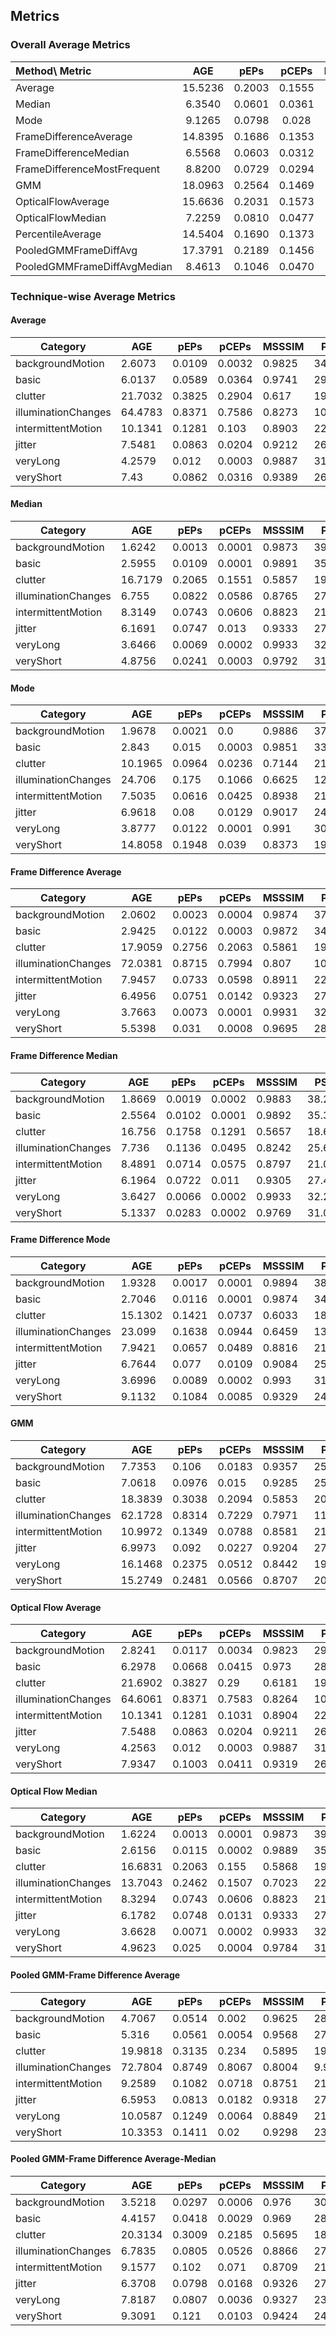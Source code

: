 ## Metrics

### Overall Average Metrics

| Method\ Metric | AGE | pEPs | pCEPs | MSSSIM | PSNR | CQM |
| :--- | :---: | :---: | :---: | :---: | :---: | :---: |
| Average | 15.5236 | 0.2003 | 0.1555 | 0.8925 | 25.2168 | 25.9969 | 
| Median | 6.3540 | 0.0601 | 0.0361 | 0.9034 | 29.3876 | 30.1175 |
| Mode | 9.1265 | 0.0798 | 0.028 | 0.8717 | 25.3002 | 25.4466 |
| FrameDifferenceAverage | 14.8395 | 0.1686 | 0.1353 | 0.8942 | 26.5103 | 27.1092 |
| FrameDifferenceMedian | 6.5568 | 0.0603 | 0.0312 | 0.8932 | 28.7085 | 28.8898 |
| FrameDifferenceMostFrequent | 8.8200 | 0.0729 | 0.0294 | 0.8670 | 25.9642 | 26.1803 | 
| GMM | 18.0963 | 0.2564 | 0.1469 | 0.8425 | 21.3886 | 22.5340 |
| OpticalFlowAverage |15.6636 | 0.2031 | 0.1573 | 0.8915 | 24.4404 | 25.3853 |
| OpticalFlowMedian | 7.2259 | 0.0810 | 0.0477 | 0.8814 | 28.7460 | 29.2815 |
| PercentileAverage | 14.5404 | 0.1690 | 0.1373 | 0.8949 | 27.3137 | 28.1606 |
| PooledGMMFrameDiffAvg | 17.3791 | 0.2189 | 0.1456 | 0.8664 | 22.4129 | 23.5007 |
| PooledGMMFrameDiffAvgMedian | 8.4613 | 0.1046 | 0.0470 | 0.8850 | 25.2574 | 26.1236 |


### Technique-wise Average Metrics

#### Average
| Category | AGE | pEPs | pCEPs | MSSSIM | PSNR | CQM |
| --- | --- | --- | --- | --- | --- | --- |
| backgroundMotion | 2.6073 | 0.0109 | 0.0032 | 0.9825 | 34.5506 | 33.0699 |
| basic | 6.0137 | 0.0589 | 0.0364 | 0.9741 | 29.0531 | 30.6344 |
| clutter | 21.7032 | 0.3825 | 0.2904 | 0.617 | 19.6768 | 21.0804 |
| illuminationChanges | 64.4783 | 0.8371 | 0.7586 | 0.8273 | 10.8803 | 12.3463 |
| intermittentMotion | 10.1341 | 0.1281 | 0.103 | 0.8903 | 22.5062 | 23.5667 |
| jitter | 7.5481 | 0.0863 | 0.0204 | 0.9212 | 26.5914 | 27.725 |
| veryLong | 4.2579 | 0.012 | 0.0003 | 0.9887 | 31.5415 | 32.2349 |
| veryShort | 7.43 | 0.0862 | 0.0316 | 0.9389 | 26.9296 | 27.6246 |

#### Median
| Category | AGE | pEPs | pCEPs | MSSSIM | PSNR | CQM |
| --- | --- | --- | --- | --- | --- | --- |
| backgroundMotion | 1.6242 | 0.0013 | 0.0001 | 0.9873 | 39.637 | 39.2979 |
| basic | 2.5955 | 0.0109 | 0.0001 | 0.9891 | 35.2965 | 36.3169 |
| clutter | 16.7179 | 0.2065 | 0.1551 | 0.5857 | 19.4878 | 20.7494 |
| illuminationChanges | 6.755 | 0.0822 | 0.0586 | 0.8765 | 27.313 | 28.1198 |
| intermittentMotion | 8.3149 | 0.0743 | 0.0606 | 0.8823 | 21.3906 | 22.4421 |
| jitter | 6.1691 | 0.0747 | 0.013 | 0.9333 | 27.8006 | 28.9353 |
| veryLong | 3.6466 | 0.0069 | 0.0002 | 0.9933 | 32.3091 | 32.9944 |
| veryShort | 4.8756 | 0.0241 | 0.0003 | 0.9792 | 31.8941 | 32.4441 |

#### Mode
| Category | AGE | pEPs | pCEPs | MSSSIM | PSNR | CQM |
| --- | --- | --- | --- | --- | --- | --- |
| backgroundMotion | 1.9678 | 0.0021 | 0.0 | 0.9886 | 37.669 | 34.5246 |
| basic | 2.843 | 0.015 | 0.0003 | 0.9851 | 33.8383 | 35.0679 |
| clutter | 10.1965 | 0.0964 | 0.0236 | 0.7144 | 21.6057 | 22.4532 |
| illuminationChanges | 24.706 | 0.175 | 0.1066 | 0.6625 | 12.4704 | 13.033 |
| intermittentMotion | 7.5035 | 0.0616 | 0.0425 | 0.8938 | 21.885 | 22.685 |
| jitter | 6.9618 | 0.08 | 0.0129 | 0.9017 | 24.9013 | 25.7353 |
| veryLong | 3.8777 | 0.0122 | 0.0001 | 0.991 | 30.8698 | 31.3568 |
| veryShort | 14.8058 | 0.1948 | 0.039 | 0.8373 | 19.0836 | 19.6905 |

#### Frame Difference Average
| Category | AGE | pEPs | pCEPs | MSSSIM | PSNR | CQM |
| --- | --- | --- | --- | --- | --- | --- |
| backgroundMotion | 2.0602 | 0.0023 | 0.0004 | 0.9874 | 37.1033 | 34.6793 |
| basic | 2.9425 | 0.0122 | 0.0003 | 0.9872 | 34.6421 | 35.8188 |
| clutter | 17.9059 | 0.2756 | 0.2063 | 0.5861 | 19.8008 | 21.1911 |
| illuminationChanges | 72.0381 | 0.8715 | 0.7994 | 0.807 | 10.0057 | 11.476 |
| intermittentMotion | 7.9457 | 0.0733 | 0.0598 | 0.8911 | 22.1525 | 23.2233 |
| jitter | 6.4956 | 0.0751 | 0.0142 | 0.9323 | 27.7482 | 28.8703 |
| veryLong | 3.7663 | 0.0073 | 0.0001 | 0.9931 | 32.3489 | 33.0024 |
| veryShort | 5.5398 | 0.031 | 0.0008 | 0.9695 | 28.2842 | 28.9345 |

#### Frame Difference Median
| Category | AGE | pEPs | pCEPs | MSSSIM | PSNR | CQM |
| --- | --- | --- | --- | --- | --- | --- |
| backgroundMotion | 1.8669 | 0.0019 | 0.0002 | 0.9883 | 38.2262 | 35.135 |
| basic | 2.5564 | 0.0102 | 0.0001 | 0.9892 | 35.3096 | 36.4053 |
| clutter | 16.756 | 0.1758 | 0.1291 | 0.5657 | 18.6434 | 19.9459 |
| illuminationChanges | 7.736 | 0.1136 | 0.0495 | 0.8242 | 25.6921 | 24.7341 |
| intermittentMotion | 8.4891 | 0.0714 | 0.0575 | 0.8797 | 21.0824 | 22.1433 |
| jitter | 6.1964 | 0.0722 | 0.011 | 0.9305 | 27.4789 | 28.6386 |
| veryLong | 3.6427 | 0.0066 | 0.0002 | 0.9933 | 32.2573 | 32.9458 |
| veryShort | 5.1337 | 0.0283 | 0.0002 | 0.9769 | 31.0388 | 31.6157 |

#### Frame Difference Mode
| Category | AGE | pEPs | pCEPs | MSSSIM | PSNR | CQM |
| --- | --- | --- | --- | --- | --- | --- |
| backgroundMotion | 1.9328 | 0.0017 | 0.0001 | 0.9894 | 38.0297 | 34.9246 |
| basic | 2.7046 | 0.0116 | 0.0001 | 0.9874 | 34.4567 | 35.5359 |
| clutter | 15.1302 | 0.1421 | 0.0737 | 0.6033 | 18.9254 | 19.8772 |
| illuminationChanges | 23.099 | 0.1638 | 0.0944 | 0.6459 | 13.1199 | 13.6372 |
| intermittentMotion | 7.9421 | 0.0657 | 0.0489 | 0.8816 | 21.2995 | 22.1689 |
| jitter | 6.7644 | 0.077 | 0.0109 | 0.9084 | 25.4251 | 26.4379 |
| veryLong | 3.6996 | 0.0089 | 0.0002 | 0.993 | 31.9464 | 32.5938 |
| veryShort | 9.1132 | 0.1084 | 0.0085 | 0.9329 | 24.4381 | 25.0606 |

#### GMM

| Category | AGE | pEPs | pCEPs | MSSSIM | PSNR | CQM |
| --- | --- | --- | --- | --- | --- | --- |
| backgroundMotion | 7.7353 | 0.106 | 0.0183 | 0.9357 | 25.2753 | 25.5579 |
| basic | 7.0618 | 0.0976 | 0.015 | 0.9285 | 25.6889 | 27.1197 |
| clutter | 18.3839 | 0.3038 | 0.2094 | 0.5853 | 20.2435 | 21.5976 |
| illuminationChanges | 62.1728 | 0.8314 | 0.7229 | 0.7971 | 11.1469 | 12.5902 |
| intermittentMotion | 10.9972 | 0.1349 | 0.0788 | 0.8581 | 21.5545 | 22.6815 |
| jitter | 6.9973 | 0.092 | 0.0227 | 0.9204 | 27.3601 | 28.4935 |
| veryLong | 16.1468 | 0.2375 | 0.0512 | 0.8442 | 19.0827 | 20.4123 |
| veryShort | 15.2749 | 0.2481 | 0.0566 | 0.8707 | 20.7566 | 21.8196 

#### Optical Flow Average
| Category | AGE | pEPs | pCEPs | MSSSIM | PSNR | CQM |
| --- | --- | --- | --- | --- | --- | --- |
| backgroundMotion | 2.8241 | 0.0117 | 0.0034 | 0.9823 | 29.2643 | 29.0997 |
| basic | 6.2978 | 0.0668 | 0.0415 | 0.973 | 28.7792 | 30.3429 |
| clutter | 21.6902 | 0.3827 | 0.29 | 0.6181 | 19.6864 | 21.0955 |
| illuminationChanges | 64.6061 | 0.8371 | 0.7583 | 0.8264 | 10.8628 | 12.3291 |
| intermittentMotion | 10.1341 | 0.1281 | 0.1031 | 0.8904 | 22.5067 | 23.5678 |
| jitter | 7.5488 | 0.0863 | 0.0204 | 0.9211 | 26.5871 | 27.7205 |
| veryLong | 4.2563 | 0.012 | 0.0003 | 0.9887 | 31.5446 | 32.2367 |
| veryShort | 7.9347 | 0.1003 | 0.0411 | 0.9319 | 26.2889 | 26.9898 |

#### Optical Flow Median
| Category | AGE | pEPs | pCEPs | MSSSIM | PSNR | CQM |
| --- | --- | --- | --- | --- | --- | --- |
| backgroundMotion | 1.6224 | 0.0013 | 0.0001 | 0.9873 | 39.6553 | 39.2855 |
| basic | 2.6156 | 0.0115 | 0.0002 | 0.9889 | 35.2597 | 36.351 |
| clutter | 16.6831 | 0.2063 | 0.155 | 0.5868 | 19.5015 | 20.7646 |
| illuminationChanges | 13.7043 | 0.2462 | 0.1507 | 0.7023 | 22.3222 | 21.6613 |
| intermittentMotion | 8.3294 | 0.0743 | 0.0606 | 0.8823 | 21.3911 | 22.4351 |
| jitter | 6.1782 | 0.0748 | 0.0131 | 0.9333 | 27.7978 | 28.9337 |
| veryLong | 3.6628 | 0.0071 | 0.0002 | 0.9933 | 32.3049 | 32.9826 |
| veryShort | 4.9623 | 0.025 | 0.0004 | 0.9784 | 31.7675 | 32.2763 |


#### Pooled GMM-Frame Difference Average
| Category | AGE | pEPs | pCEPs | MSSSIM | PSNR | CQM |
| --- | --- | --- | --- | --- | --- | --- |
| backgroundMotion | 4.7067 | 0.0514 | 0.002 | 0.9625 | 28.0372 | 28.0745 |
| basic | 5.316 | 0.0561 | 0.0054 | 0.9568 | 27.6353 | 29.0385 |
| clutter | 19.9818 | 0.3135 | 0.234 | 0.5895 | 19.3579 | 20.7557 |
| illuminationChanges | 72.7804 | 0.8749 | 0.8067 | 0.8004 | 9.9194 | 11.3909 |
| intermittentMotion | 9.2589 | 0.1082 | 0.0718 | 0.8751 | 21.6228 | 22.7445 |
| jitter | 6.5953 | 0.0813 | 0.0182 | 0.9318 | 27.7021 | 28.8244 |
| veryLong | 10.0587 | 0.1249 | 0.0064 | 0.8849 | 21.8319 | 23.0251 |
| veryShort | 10.3353 | 0.1411 | 0.02 | 0.9298 | 23.1965 | 24.1521 |

#### Pooled GMM-Frame Difference Average-Median
| Category | AGE | pEPs | pCEPs | MSSSIM | PSNR | CQM |
| --- | --- | --- | --- | --- | --- | --- |
| backgroundMotion | 3.5218 | 0.0297 | 0.0006 | 0.976 | 30.2218 | 29.9698 |
| basic | 4.4157 | 0.0418 | 0.0029 | 0.969 | 28.8302 | 30.0455 |
| clutter | 20.3134 | 0.3009 | 0.2185 | 0.5695 | 18.9739 | 20.2709 |
| illuminationChanges | 6.7835 | 0.0805 | 0.0526 | 0.8866 | 27.2444 | 28.0604 |
| intermittentMotion | 9.1577 | 0.102 | 0.071 | 0.8709 | 21.3154 | 22.3998 |
| jitter | 6.3708 | 0.0798 | 0.0168 | 0.9326 | 27.7716 | 28.8932 |
| veryLong | 7.8187 | 0.0807 | 0.0036 | 0.9327 | 23.5661 | 24.3954 |
| veryShort | 9.3091 | 0.121 | 0.0103 | 0.9424 | 24.1358 | 24.9539 |
